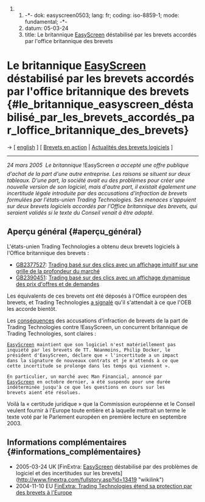 1.  1.  -\*- dok: easyscreen0503; lang: fr; coding: iso-8859-1; mode:
        fundamental; -\*-
    2.  datum: 05-03-24
    3.  title: Le britannique [EasyScreen](EasyScreen "wikilink")
        déstabilisé par les brevets accordés par l\'office britannique
        des brevets

# Le britannique [EasyScreen](EasyScreen "wikilink") déstabilisé par les brevets accordés par l\'office britannique des brevets {#le_britannique_easyscreen_déstabilisé_par_les_brevets_accordés_par_loffice_britannique_des_brevets}

-\> \[ [ english](Easyscreen0503En "wikilink") \] \[ [ Brevets en
action](SwpikxraniFr "wikilink") \| [ Actualités des brevets
logiciels](SwpatcninoEn "wikilink") \]

------------------------------------------------------------------------

*24 mars 2005  Le britannique* !EasyScreen *a accepté une offre
publique d\'achat de la part d\'une autre entreprise. Les raisons se
situent sur deux tableaux. D\'une part, la société avait eu des
problèmes pour créer une nouvelle version de son logiciel, mais d\'autre
part, il existait également une incertitude légale introduite par des
accusations d\'infraction de brevets formulées par l\'états-unien
Trading Technologies. Ses menaces s\'appuient sur deux brevets logiciels
accordés par l\'Office britannique des brevets, qui seraient validés si
le texte du Conseil venait à être adopté.*

## Aperçu général {#aperçu_général}

L\'états-unien Trading Technologies a obtenu deux brevets logiciels à
l\'Office britannique des brevets :

-   [GB2377527](http://webdb4.patent.gov.uk/patents?csbpub=GB2377527&csbtype=F "wikilink"):
    [Trading basé sur des clics avec un affichage intuitif sur une
    grille de la profondeur du
    marché](http://v3.espacenet.com/textdoc?DB=EPODOC&IDX=GB2377527&F=0 "wikilink")
-   [GB2390451](http://webdb4.patent.gov.uk/patents?csbpub=GB2390451&csbtype=F "wikilink"):
    [Trading basé sur des clics avec un affichage dynamique des prix
    d\'offres et de
    demandes](http://www.finextra.com/fullstory.asp?id=12828 "wikilink")

Les équivalents de ces brevets ont été déposés à l\'Office européen des
brevets, et Trading Technologies [a
signalé](http://www.finextra.com/fullstory.asp?id=12828 "wikilink")
qu\'il s\'attendait à ce que l\'OEB les accorde bientôt.

Les
[conséquences](http://www.finextra.com/fullstory.asp?id=13419 "wikilink")
des accusations d\'infraction de brevets de la part de Trading
Technologies contre !EasyScreen, un concurrent britannique de Trading
Technologies, sont claires :

[`EasyScreen`](EasyScreen "wikilink")` maintient que son logiciel n'est matériellement pas`\
`inquiété par les brevets de TT. Néanmoins, Philip Docker, le`\
`président d'EasyScreen, déclare que « l'incertitude a un impact`\
`dans la signature de nouveaux contrats et je m'attends à ce que`\
`cette incertitude se prolonge dans les temps qui viennent ».`

`En particulier, un marché avec Man Financial, annoncé par`\
[`EasyScreen`](EasyScreen "wikilink")` en octobre dernier, a été suspendu pour une durée`\
`indéterminée jusqu'à ce que les questions en cours sur les`\
`brevets aient été résolues.`

Voilà la « certitude juridique » que la Commission européenne et le
Conseil veulent fournir à l\'Europe toute entière et à laquelle mettrait
un terme le texte voté par le Parlement européen en première lecture en
septembre 2003.

## Informations complémentaires {#informations_complémentaires}

-   2005-03-24 UK [FinExtra: [EasyScreen](EasyScreen "wikilink")
    déstabilisé par des problèmes de logiciel et des incertitudes sur
    les
    brevets](http://www.finextra.com/fullstory.asp?id=13419 "wikilink")
-   2004-11-10 EU [FinExtra: Trading Technologies étend sa protection
    par des brevets à
    l\'Europe](http://www.finextra.com/fullstory.asp?id=12828 "wikilink")
